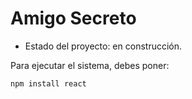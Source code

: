 <h1> Amigo Secreto </h1>

- Estado del proyecto: en construcción.

Para ejecutar el sistema, debes poner:

```npm install react```
